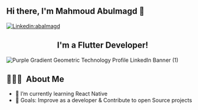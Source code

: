 ## Hi there, I'm Mahmoud Abulmagd  👋 
[![Linkedin:abalmagd](https://img.shields.io/badge/-abalmagd-blue?style=flat-square&logo=Linkedin&logoColor=white&link=https://www.linkedin.com/in/abalmagd/)](https://www.linkedin.com/in/abalmagd/)
<!-- ![GitHub followers](https://img.shields.io/github/followers/abalmagd?label=Follow&style=social)
<img alt = "profile views" src="https://komarev.com/ghpvc/?username=abalmagd&color=brightgreen"> -->

<h2 align="center"> I'm a Flutter Developer!</h1>

![Purple Gradient Geometric Technology Profile LinkedIn Banner  (1)](https://user-images.githubusercontent.com/88105077/157883808-762a27a1-c1c5-447c-80a1-fb892f511393.png)


## 👨🏻‍💻 &nbsp;About Me

- 🌱 I’m currently learning React Native
- 🥅 Goals: Improve as a developer & Contribute to open Source projects


